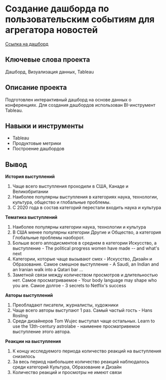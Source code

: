 # Создание дашборда по пользовательским событиям для агрегатора новостей

[Ссылка на дашборд](https://public.tableau.com/app/profile/maria.smirnova7526/viz/shared/8CYQFSRSJ)

## Ключевые слова проекта

Дашборд, Визуализация данных, Tableau
## Описание проекта

Подготовлен интерактивный дашборд на основе данных о конференциях. Для создания дашбордов использован BI-инструмент Tableau.
## Навыки и инструменты

* Tableau
* Продуктовые метрики
* Построение дашбордов

## Вывод

**История выступлений**

1. Чаще всего выступления проходили в США, Канаде и Великобритании
2. Наиболее популярны выступления в категориях наука, технологии, культура, общество и глобальные проблемы.
3. С 2020 года в состав категорий перестали входить наука и культура

**Тематика выступлений**

1. Наиболее популярны категории наука, технологии и культура
2.  В США менее популярны категории Другие и Общество, а категория Глобальные проблемы наоборот.
3. Больше всего аплодисментов в среднем в категории Искусство, а выступление - The political progress women have made -- and what's next
4. Категории, которые чаще вызывают смех - Искусство, Дизайн и Образование. Самое смешное выступление -  A Saudi, an Indian and an Iranian walk into a Qatari bar ...
5. Заметной связи между количеством просмотров и длительностью нет. Самое просматриваемое - Your body language may shape who you are. Самое долгое -  3 secrets to Netflix's success

**Авторы выступлений**

1. Преобладают писатели, журналисты, художники
2. Чаще всего авторы выступают 1 раз. Самый частый гость - Hans Rosling
3. Среди дизайнеров Tom Wujec выступал чаще остальных. Learn to use the 13th-century astrolabe - наименее просматривемое выступление этого автора.

**Реакции на выступления**

1. К концу исследуемого периода количество реакций на выступления снизилось
2. За весь период наибольшее количество реакций наблюдалось среди категорий Культура, Образование и Дизайн
3. Количество реакций и просмотры не имеют связи
